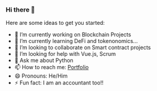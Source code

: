 ### Hi there 👋


Here are some ideas to get you started:

- 🔭 I’m currently working on Blockchain Projects
- 🌱 I’m currently learning DeFi and tokenonomics...
- 👯 I’m looking to collaborate on Smart contract projects
- 🤔 I’m looking for help with Vue.js, Scrum
- 💬 Ask me about Python
- 📫 How to reach me: [Portfolio](http://portfolio.derawllings.com/)
- 😄 Pronouns: He/Him
- ⚡ Fun fact: I am an accountant too!!
